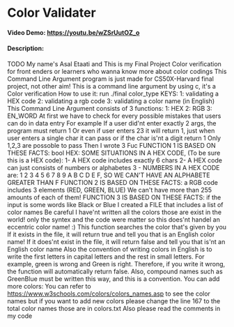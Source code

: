 # Color Validater
#### Video Demo:  <https://youtu.be/wZSrUutOZ_o>
#### Description:
TODO
My name's Asal Etaati and This is my Final Project
Color verification for front enders or learners who wanna know more about color codings
This Command Line Argument program is just made for CS50X-Harvard final project, not other aim!
This is a command line argument by using c, it's a Color verification
How to use it: run ./final color_type
KEYS:
1: validating a HEX code
2: validating a rgb code
3: validating a color name (in English)
This Command Line Argument consists of 3 functions:
1: HEX
2: RGB
3: EN_WORD
At first we have to check for every possible mistakes that users can do in data entry
For example If a user did'nt enter exactly 2 args, the program must return 1
Or even if user enters 23 it will return 1, just when user enters a single char it can pass
or if the char is'nt a digit return 1
Only 1,2,3 are possoble to pass
Then I wrote 3 Fuc
FUNCTION 1 IS BASED ON THESE FACTS:
bool HEX:
SOME SITUATIONS IN A HEX CODE, (To be sure this is a HEX code):
1- A HEX code includes exactly 6 chars
2- A HEX code can just consists of numbers or alphabetes
3 - NUMBERS IN A HEX CODE are:
1 2 3 4 5 6 7 8 9 A B C D E F,
SO WE CAN'T HAVE AN ALPHABETE GREATER THAN F
FUNCTION 2 IS BASED ON THESE FACTS:
a RGB code includes 3 elements (RED, GREEN, BLUE)
We can't have more than 255 amounts of each of them!
FUNCTION 3 IS BASED ON THESE FACTS:
if the input is some words like Black or Blue
I created a FILE that includes a list of color names
Be careful I have'nt written all the colors those are exist in the world!
only the syntex and the code were matter
so this does'nt handel an eccentric color name! :)
This function searches the color that's given by you
If it exists in the file, it will return true and tell you that is an English color name!
If it does'nt exist in the file, it will return false and tell you that is'nt an English color name
Also the convention of writing colors in English is to write the first letters in capital letters and the rest in small letters. 
For example, green is wrong and Green is right.
Therefore, if you write it wrong, the function will automatically return false. 
Also, compound names such as GreenBlue must be written this way, and this is a convention.
You can add more colors:
You can refer to https://www.w3schools.com/colors/colors_names.asp
to see the color names but if you want to add new colors please change 
the line 167 to the total color names those are in colors.txt
Also please read the comments in my code